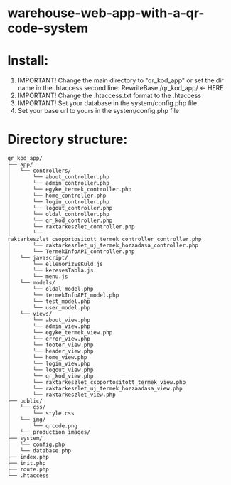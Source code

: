# warehouse-web-app-with-a-qr-code-system

# Install:

 1. IMPORTANT! Change the main directory to "qr_kod_app" or set the dir name in the .htaccess second line: RewriteBase /qr_kod_app/  <- HERE
 2. IMPORTANT! Change the .htaccess.txt format to the .htaccess
 3. IMPORTANT! Set your database in the system/config.php file
 4. Set your base url to yours in the system/config.php file

 # Directory structure:
 ```
qr_kod_app/ 
├── app/ 
│   └── controllers/ 
│       └── about_controller.php
│       └── admin_controller.php
│       └── egyke_termek_controller.php
│       └── home_controller.php
│       └── login_controller.php
│       └── logout_controller.php
│       └── oldal_controller.php
│       └── qr_kod_controller.php
│       └── raktarkeszlet_controller.php
│       └── raktarkeszlet_csoportositott_termek_controller_controller.php
│       └── raktarkeszlet_uj_termek_hozzadasa_controller.php
│       └── TermekInfoAPI_controller.php
│   └── javascript/
│       └── ellenorizEsKuld.js 
│       └── keresesTabla.js 
│       └── menu.js 
│   └── models/ 
│       └── oldal_model.php 
│       └── termekInfoAPI_model.php 
│       └── test_model.php 
│       └── user_model.php 
│   └── views/ 
│       └── about_view.php 
│       └── admin_view.php 
│       └── egyke_termek_view.php 
│       └── error_view.php 
│       └── footer_view.php 
│       └── header_view.php 
│       └── home_view.php 
│       └── login_view.php 
│       └── logout_view.php 
│       └── qr_kod_view.php 
│       └── raktarkeszlet_csoportositott_termek_view.php 
│       └── raktarkeszlet_uj_termek_hozzaadasa_view.php 
│       └── raktarkeszlet_view.php 
├── public/ 
│   └── css/
│       └── style.css 
│   └── img/ 
│       └── qrcode.png
│   └── production_images/
├── system/ 
│   └── config.php 
│   └── database.php 
├── index.php 
├── init.php 
├── route.php 
└── .htaccess
```

